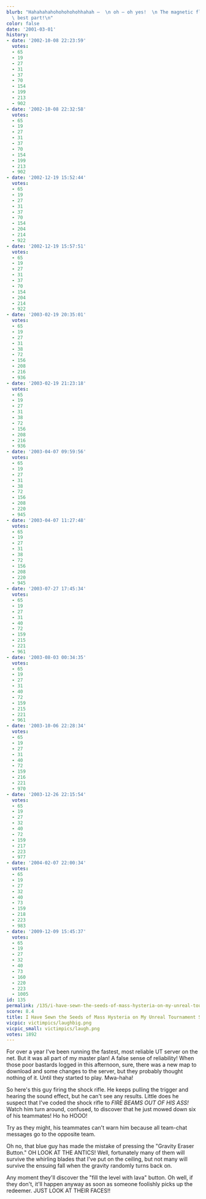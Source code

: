```yaml
---
blurb: "Hahahahahohohohohohhahah —  \n oh — oh yes!  \n The magnetic flag is the\
  \ best part!\n"
color: false
date: '2001-03-01'
history:
- date: '2002-10-08 22:23:59'
  votes:
  - 65
  - 19
  - 27
  - 31
  - 37
  - 70
  - 154
  - 199
  - 213
  - 902
- date: '2002-10-08 22:32:58'
  votes:
  - 65
  - 19
  - 27
  - 31
  - 37
  - 70
  - 154
  - 199
  - 213
  - 902
- date: '2002-12-19 15:52:44'
  votes:
  - 65
  - 19
  - 27
  - 31
  - 37
  - 70
  - 154
  - 204
  - 214
  - 922
- date: '2002-12-19 15:57:51'
  votes:
  - 65
  - 19
  - 27
  - 31
  - 37
  - 70
  - 154
  - 204
  - 214
  - 922
- date: '2003-02-19 20:35:01'
  votes:
  - 65
  - 19
  - 27
  - 31
  - 38
  - 72
  - 156
  - 208
  - 216
  - 936
- date: '2003-02-19 21:23:18'
  votes:
  - 65
  - 19
  - 27
  - 31
  - 38
  - 72
  - 156
  - 208
  - 216
  - 936
- date: '2003-04-07 09:59:56'
  votes:
  - 65
  - 19
  - 27
  - 31
  - 38
  - 72
  - 156
  - 208
  - 220
  - 945
- date: '2003-04-07 11:27:48'
  votes:
  - 65
  - 19
  - 27
  - 31
  - 38
  - 72
  - 156
  - 208
  - 220
  - 945
- date: '2003-07-27 17:45:34'
  votes:
  - 65
  - 19
  - 27
  - 31
  - 40
  - 72
  - 159
  - 215
  - 221
  - 961
- date: '2003-08-03 00:34:35'
  votes:
  - 65
  - 19
  - 27
  - 31
  - 40
  - 72
  - 159
  - 215
  - 221
  - 961
- date: '2003-10-06 22:28:34'
  votes:
  - 65
  - 19
  - 27
  - 31
  - 40
  - 72
  - 159
  - 216
  - 221
  - 970
- date: '2003-12-26 22:15:54'
  votes:
  - 65
  - 19
  - 27
  - 32
  - 40
  - 72
  - 159
  - 217
  - 223
  - 977
- date: '2004-02-07 22:00:34'
  votes:
  - 65
  - 19
  - 27
  - 32
  - 40
  - 73
  - 159
  - 218
  - 223
  - 983
- date: '2009-12-09 15:45:37'
  votes:
  - 65
  - 19
  - 27
  - 32
  - 40
  - 73
  - 160
  - 220
  - 223
  - 1005
id: 135
permalink: /135/i-have-sewn-the-seeds-of-mass-hysteria-on-my-unreal-tournament-server/
score: 8.4
title: I Have Sewn the Seeds of Mass Hysteria on My Unreal Tournament Server!
vicpic: victimpics/laughbig.png
vicpic_small: victimpics/laugh.png
votes: 1892
---
```


For over a year I've been running the fastest, most reliable UT server
on the net. But it was all part of my master plan! A false sense of
reliability! When those poor bastards logged in this afternoon, sure,
there was a new map to download and some changes to the server, but they
probably thought nothing of it. Until they started to play. Mwa-haha!

So here's this guy firing the shock rifle. He keeps pulling the trigger
and hearing the sound effect, but he can't see any results. Little does
he suspect that I've coded the shock rifle to *FIRE BEAMS OUT OF HIS
ASS!* Watch him turn around, confused, to discover that he just mowed
down six of his teammates! Ho ho HOOO!

Try as they might, his teammates can't warn him because all team-chat
messages go to the opposite team.

Oh no, that blue guy has made the mistake of pressing the "Gravity
Eraser Button." OH LOOK AT THE ANTICS! Well, fortunately many of them
will survive the whirling blades that I've put on the ceiling, but not
many will survive the ensuing fall when the gravity randomly turns back
on.

Any moment they'll discover the "fill the level with lava" button. Oh
well, if they don't, it'll happen anyway as soon as someone foolishly
picks up the redeemer. JUST LOOK AT THEIR FACES!!